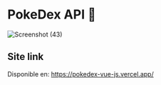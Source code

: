 # PokeDex API 🌟

![Screenshot (43)](https://user-images.githubusercontent.com/37419848/116171704-e297b900-a6ce-11eb-9b61-1bc887b04cf9.png)

Site link
------------------------------------------------------------------------------------------------

Disponible en: https://pokedex-vue-js.vercel.app/
